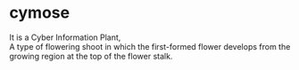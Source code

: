 # cymose
It is a Cyber Information Plant,  
A type of flowering shoot in which the first-formed flower develops from the growing region at the top of the flower stalk.
